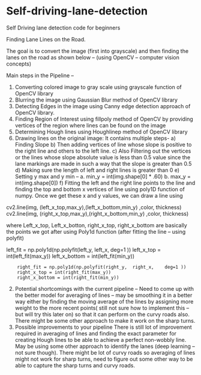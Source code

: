 # Self-driving-lane-detection
Self Driving lane detection code for beginners

Finding Lane Lines on the Road.

The goal is to convert the image (first into grayscale) and then finding the lanes on the road as shown below – 
(using OpenCV – computer vision concepts)
   

Main steps in the Pipeline – 

1)	Converting colored image to gray scale using grayscale function of OpenCV library
2)	Blurring the image using Gaussian Blur method of OpenCV library
3)	Detecting Edges in the image using Canny edge detection approach of OpenCV library.
4)	Finding Region of Interest using fillpoly method of OpenCV by providing vertices of the region where lines can be found on the image
5)	Determining Hough lines using Houghlinep method of OpenCV library
6)	Drawing lines on the original image:
It contains multiple steps- 
a)	Finding Slope
b)	Then adding vertices of line whose slope is positive to the right line and others to the left line.
c)	Also Filtering out the vertices or the lines whose slope absolute value is less than 0.5 value since the lane markings are made in such a way that the slope is greater than 0.5
d)	Making sure the length of left and right lines is greater than 0
e)	Setting y max and y min – 
a.	  min_y = int(img.shape[0] * .60) 
b.	  max_y = int(img.shape[0])
f)	    Fitting the left and the right line points to the line and finding the top and bottom x vertices of line using poly1D function of numpy.
Once we get these x and y values, we can draw a line using 

cv2.line(img, (left_x_top,max_y),(left_x_bottom,min_y) ,color, thickness)
 cv2.line(img, (right_x_top,max_y),(right_x_bottom,min_y) ,color, thickness)

where Left_x_top, Left_x_botton, right_x_top, right_x_bottom are basically the points we got after using Poly1d function (after fitting the line – using polyfit)

left_fit = np.poly1d(np.polyfit(left_y,   left_x,    deg=1 ))
left_x_top = int(left_fit(max_y))
left_x_bottom = int(left_fit(min_y))

        right_fit = np.poly1d(np.polyfit(right_y,  right_x,    deg=1 ))
        right_x_top = int(right_fit(max_y))
        right_x_bottom = int(right_fit(min_y))

 2. Potential shortcomings with the current pipeline –
Need to come up with the better model for averaging of lines – may be smoothing it in a better way either by finding the moving average of the lines by assigning more weight to the more recent points( still not sure how to implement this – but will try this later on) so that it can perform on the curvy roads also.
There might be some other approach to make it work on the sharp turns.
3. Possible improvements to your pipeline
There is still lot of improvement required in averaging of lines and finding the exact parameter for creating Hough lines to be able to achieve a perfect non-wobbly line.
May be using some other approach to identify the lanes (deep learning – not sure though). 
There might be lot of curvy roads so averaging of lines might not work for sharp turns, need to figure out some other way to be able to capture the sharp turns and curvy roads.





